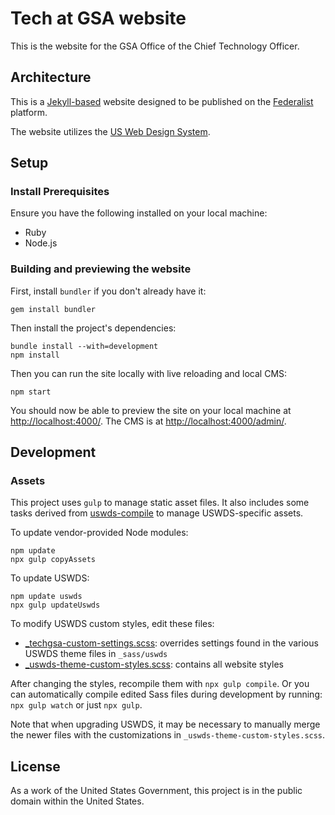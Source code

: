 # Tech at GSA website

This is the website for the GSA Office of the Chief Technology Officer.


## Architecture

This is a [Jekyll-based](http://jekyllrb.com/) website designed to be published on the
[Federalist](https://federalist.18f.gov/) platform.

The website utilizes the [US Web Design System](https://designsystem.digital.gov/).


## Setup

### Install Prerequisites

Ensure you have the following installed on your local machine:

* Ruby
* Node.js


### Building and previewing the website

First, install `bundler` if you don't already have it:

```
gem install bundler
```

Then install the project's dependencies:

```
bundle install --with=development
npm install
```

Then you can run the site locally with live reloading and local CMS:

```
npm start
```

You should now be able to preview the site on your local machine at [http://localhost:4000/](http://localhost:4000/). The CMS is at [http://localhost:4000/admin/](http://localhost:4000/admin/).


## Development

### Assets

This project uses `gulp` to manage static asset files. It also includes some tasks derived from [uswds-compile](https://github.com/uswds/uswds-compile) to manage USWDS-specific assets.

To update vendor-provided Node modules:

```
npm update
npx gulp copyAssets
```

To update USWDS:

```
npm update uswds
npx gulp updateUswds
```

To modify USWDS custom styles, edit these files:

* [_techgsa-custom-settings.scss](/_sass/uswds/_techgsa-custom-settings.scss): overrides settings found in the various USWDS theme files in `_sass/uswds`
* [_uswds-theme-custom-styles.scss](/_sass/uswds/_uswds-theme-custom-styles.scss): contains all website styles

After changing the styles, recompile them with `npx gulp compile`. Or you can automatically compile edited Sass files during development by running: `npx gulp watch` or just `npx gulp`.

Note that when upgrading USWDS, it may be necessary to manually merge the newer files with the customizations in `_uswds-theme-custom-styles.scss`.

## License

As a work of the United States Government, this project is in the public domain
within the United States.
